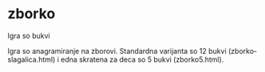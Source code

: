 # zborko
Igra so bukvi

Igra so anagramiranje na zborovi. Standardna varijanta so 12 bukvi (zborko-slagalica.html) i edna skratena za deca so 5 bukvi (zborko5.html).
